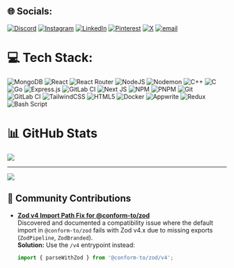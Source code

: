 
## 🌐 Socials:
[![Discord](https://img.shields.io/badge/Discord-%237289DA.svg?logo=discord&logoColor=white)](https://discord.gg/https://discord.gg/DTxpgeVS) [![Instagram](https://img.shields.io/badge/Instagram-%23E4405F.svg?logo=Instagram&logoColor=white)](https://instagram.com/thissidemayur) [![LinkedIn](https://img.shields.io/badge/LinkedIn-%230077B5.svg?logo=linkedin&logoColor=white)](https://linkedin.com/in/thissidemayur) [![Pinterest](https://img.shields.io/badge/Pinterest-%23E60023.svg?logo=Pinterest&logoColor=white)](https://pinterest.com/thissidemayur) [![X](https://img.shields.io/badge/X-black.svg?logo=X&logoColor=white)](https://x.com/thissidemayur) [![email](https://img.shields.io/badge/Email-D14836?logo=gmail&logoColor=white)](mailto:thissidemayur@gmail.com) 

# 💻 Tech Stack:
![MongoDB](https://img.shields.io/badge/MongoDB-%234ea94b.svg?style=for-the-badge&logo=mongodb&logoColor=white) ![React](https://img.shields.io/badge/react-%2320232a.svg?style=for-the-badge&logo=react&logoColor=%2361DAFB) ![React Router](https://img.shields.io/badge/React_Router-CA4245?style=for-the-badge&logo=react-router&logoColor=white) ![NodeJS](https://img.shields.io/badge/node.js-6DA55F?style=for-the-badge&logo=node.js&logoColor=white) ![Nodemon](https://img.shields.io/badge/NODEMON-%23323330.svg?style=for-the-badge&logo=nodemon&logoColor=%BBDEAD) ![C++](https://img.shields.io/badge/c++-%2300599C.svg?style=for-the-badge&logo=c%2B%2B&logoColor=white) ![C](https://img.shields.io/badge/c-%2300599C.svg?style=for-the-badge&logo=c&logoColor=white) ![Go](https://img.shields.io/badge/go-%2300ADD8.svg?style=for-the-badge&logo=go&logoColor=white) ![Express.js](https://img.shields.io/badge/express.js-%23404d59.svg?style=for-the-badge&logo=express&logoColor=%2361DAFB) ![GitLab CI](https://img.shields.io/badge/gitlab%20CI-%23181717.svg?style=for-the-badge&logo=gitlab&logoColor=white) ![Next JS](https://img.shields.io/badge/Next-black?style=for-the-badge&logo=next.js&logoColor=white) ![NPM](https://img.shields.io/badge/NPM-%23CB3837.svg?style=for-the-badge&logo=npm&logoColor=white) ![PNPM](https://img.shields.io/badge/pnpm-%234a4a4a.svg?style=for-the-badge&logo=pnpm&logoColor=f69220) ![Git](https://img.shields.io/badge/git-%23F05033.svg?style=for-the-badge&logo=git&logoColor=white) ![GitLab CI](https://img.shields.io/badge/gitlab%20CI-%23181717.svg?style=for-the-badge&logo=gitlab&logoColor=white) ![TailwindCSS](https://img.shields.io/badge/tailwindcss-%2338B2AC.svg?style=for-the-badge&logo=tailwind-css&logoColor=white) ![HTML5](https://img.shields.io/badge/html5-%23E34F26.svg?style=for-the-badge&logo=html5&logoColor=white) ![Docker](https://img.shields.io/badge/docker-%230db7ed.svg?style=for-the-badge&logo=docker&logoColor=white) ![Appwrite](https://img.shields.io/badge/Appwrite-%23FD366E.svg?style=for-the-badge&logo=appwrite&logoColor=white) ![Redux](https://img.shields.io/badge/redux-%23593d88.svg?style=for-the-badge&logo=redux&logoColor=white) ![Bash Script](https://img.shields.io/badge/bash_script-%23121011.svg?style=for-the-badge&logo=gnu-bash&logoColor=white)
# 📊 GitHub Stats
![](https://github-readme-stats.vercel.app/api/top-langs/?username=thissidemayur&theme=radical&hide_border=true&include_all_commits=true&count_private=false&layout=compact)

---
[![](https://visitcount.itsvg.in/api?id=thissidemayur&icon=0&color=0)](https://visitcount.itsvg.in)

## 💬 Community Contributions
- **[Zod v4 Import Path Fix for @conform-to/zod](https://github.com/edmundhung/conform/discussions/993)**  
  Discovered and documented a compatibility issue where the default import in `@conform-to/zod` fails with Zod v4.x due to missing exports (`ZodPipeline`, `ZodBranded`).  
  **Solution:** Use the `/v4` entrypoint instead:  
  ```js
  import { parseWithZod } from '@conform-to/zod/v4';
